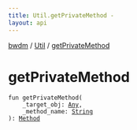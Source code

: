 ```yaml
---
title: Util.getPrivateMethod - 
layout: api
---
```


<div class='api-docs-breadcrumbs'><a href="../index.html">bwdm</a> / <a href="index.html">Util</a> / <a href="./get-private-method.html">getPrivateMethod</a></div>

# getPrivateMethod

<div class="signature"><code><span class="keyword">fun </span><span class="identifier">getPrivateMethod</span><span class="symbol">(</span><br/>&nbsp;&nbsp;&nbsp;&nbsp;<span class="parameterName" id="bwdm.Util.Companion$getPrivateMethod(kotlin.Any, kotlin.String)/_target_obj">_target_obj</span><span class="symbol">:</span>&nbsp;<a href="https://kotlinlang.org/api/latest/jvm/stdlib/kotlin/-any/index.html"><span class="identifier">Any</span></a><span class="symbol">, </span><br/>&nbsp;&nbsp;&nbsp;&nbsp;<span class="parameterName" id="bwdm.Util.Companion$getPrivateMethod(kotlin.Any, kotlin.String)/_method_name">_method_name</span><span class="symbol">:</span>&nbsp;<a href="https://kotlinlang.org/api/latest/jvm/stdlib/kotlin/-string/index.html"><span class="identifier">String</span></a><br/><span class="symbol">)</span><span class="symbol">: </span><a href="http://docs.oracle.com/javase/6/docs/api/java/lang/reflect/Method.html"><span class="identifier">Method</span></a></code></div>
